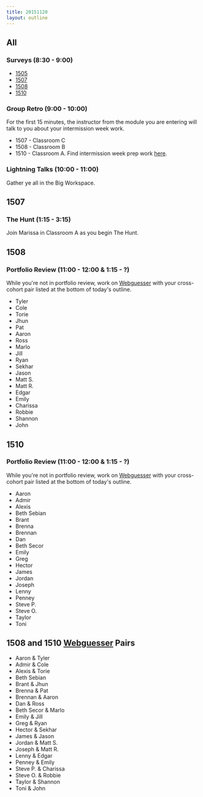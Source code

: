 ```yaml
---
title: 20151120
layout: outline
---
```


## All

### Surveys (8:30 - 9:00)

* [1505](https://docs.google.com/a/casimircreative.com/forms/d/1u0zO7iLTnJBYJER3vmbfqEIcl4STlN_juugxGDZb08s/viewform)
* [1507](https://docs.google.com/a/casimircreative.com/forms/d/10IgIUv238QXo-_6_9y5stwNYOZz81Ut4Wf2KM1OXgus/viewform)
* [1508](https://docs.google.com/a/casimircreative.com/forms/d/1RervCF6__U1nf3Dfjc7YSxvgHQ1P6ZGqauXzsUDyQV4/viewform)
* [1510](https://docs.google.com/a/casimircreative.com/forms/d/1CmBOpWJBciNWOEqUh3Prw_mhODeD0Ru-Am6jp5Yug1k/viewform)

### Group Retro (9:00 - 10:00)

For the first 15 minutes, the instructor from the module you are entering will
talk to you about your intermission week work.

* 1507 - Classroom C
* 1508 - Classroom B
* 1510 - Classroom A. Find intermission week prep work [here](https://github.com/turingschool/intermission-assignments/blob/master/prep-for-module-2.markdown). 

### Lightning Talks (10:00 - 11:00)

Gather ye all in the Big Workspace.

## 1507

### The Hunt (1:15 - 3:15)

Join Marissa in Classroom A as you begin The Hunt.

## 1508

### Portfolio Review (11:00 - 12:00 & 1:15 - ?)

While you're not in portfolio review, work on [Webguesser](http://tutorials.jumpstartlab.com/projects/web_guesser.html) with your cross-cohort pair listed at the bottom of today's outline. 

* Tyler
* Cole
* Torie
* Jhun
* Pat
* Aaron
* Ross
* Marlo
* Jill
* Ryan
* Sekhar
* Jason
* Matt S.
* Matt R.
* Edgar
* Emily
* Charissa
* Robbie
* Shannon
* John

## 1510

### Portfolio Review (11:00 - 12:00 & 1:15 - ?)

While you're not in portfolio review, work on [Webguesser](http://tutorials.jumpstartlab.com/projects/web_guesser.html) with your cross-cohort pair listed at the bottom of today's outline. 

* Aaron
* Admir
* Alexis
* Beth Sebian
* Brant
* Brenna
* Brennan
* Dan
* Beth Secor
* Emily
* Greg
* Hector
* James
* Jordan
* Joseph
* Lenny
* Penney
* Steve P.
* Steve O.
* Taylor
* Toni

## 1508 and 1510 [Webguesser](http://tutorials.jumpstartlab.com/projects/web_guesser.html) Pairs

* Aaron & Tyler
* Admir & Cole
* Alexis & Torie
* Beth Sebian
* Brant & Jhun
* Brenna & Pat
* Brennan & Aaron
* Dan & Ross
* Beth Secor & Marlo
* Emily & Jill
* Greg & Ryan
* Hector & Sekhar
* James & Jason
* Jordan & Matt S.
* Joseph & Matt R.
* Lenny & Edgar
* Penney & Emily
* Steve P. & Charissa
* Steve O. & Robbie
* Taylor & Shannon
* Toni & John
